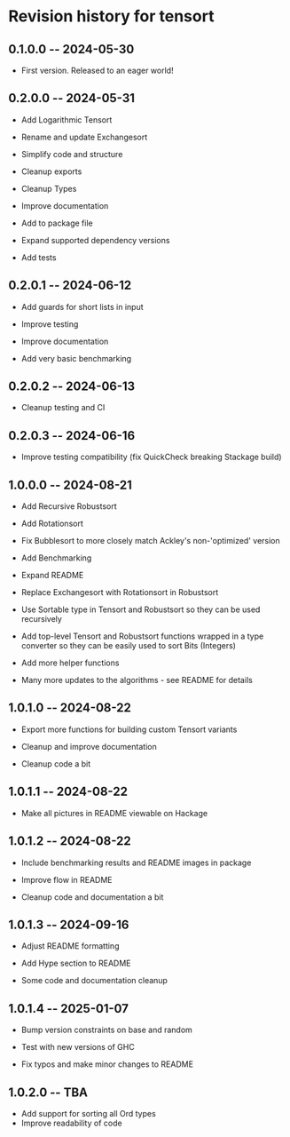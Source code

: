 # Revision history for tensort

## 0.1.0.0 -- 2024-05-30

- First version. Released to an eager world!

## 0.2.0.0 -- 2024-05-31

- Add Logarithmic Tensort

- Rename and update Exchangesort

- Simplify code and structure

- Cleanup exports

- Cleanup Types

- Improve documentation

- Add to package file

- Expand supported dependency versions

- Add tests

## 0.2.0.1 -- 2024-06-12

- Add guards for short lists in input

- Improve testing

- Improve documentation

- Add very basic benchmarking

## 0.2.0.2 -- 2024-06-13

- Cleanup testing and CI

## 0.2.0.3 -- 2024-06-16

- Improve testing compatibility (fix QuickCheck breaking Stackage build)

## 1.0.0.0 -- 2024-08-21

- Add Recursive Robustsort

- Add Rotationsort

- Fix Bubblesort to more closely match Ackley's non-'optimized' version

- Add Benchmarking

- Expand README

- Replace Exchangesort with Rotationsort in Robustsort

- Use Sortable type in Tensort and Robustsort so they can be used recursively

- Add top-level Tensort and Robustsort functions wrapped in a type converter so
  they can be easily used to sort Bits (Integers)

- Add more helper functions

- Many more updates to the algorithms - see README for details

## 1.0.1.0 -- 2024-08-22

- Export more functions for building custom Tensort variants

- Cleanup and improve documentation

- Cleanup code a bit

## 1.0.1.1 -- 2024-08-22

- Make all pictures in README viewable on Hackage

## 1.0.1.2 -- 2024-08-22

- Include benchmarking results and README images in package

- Improve flow in README

- Cleanup code and documentation a bit

## 1.0.1.3 -- 2024-09-16

- Adjust README formatting

- Add Hype section to README

- Some code and documentation cleanup

## 1.0.1.4 -- 2025-01-07

- Bump version constraints on base and random

- Test with new versions of GHC

- Fix typos and make minor changes to README

## 1.0.2.0 -- TBA

- Add support for sorting all Ord types
- Improve readability of code
